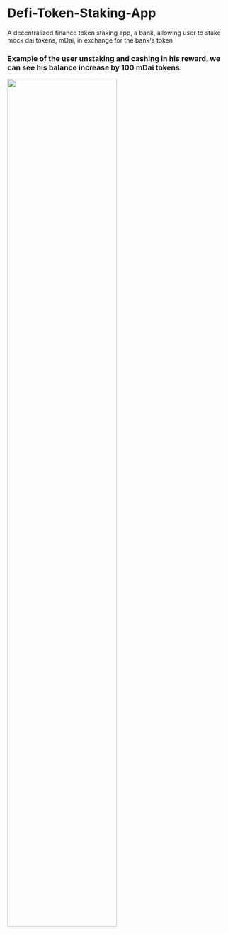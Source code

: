 # Defi-Token-Staking-App

A decentralized finance token staking app, a bank, allowing user to stake mock dai tokens, mDai, in exchange for the bank's token

### Example of the user unstaking and cashing in his reward, we can see his balance increase by 100 mDai tokens:

<img src="https://user-images.githubusercontent.com/8581678/142071478-17d9798d-282a-4df6-bd37-9473b6351a5c.gif" width="70%" height="70%" />

